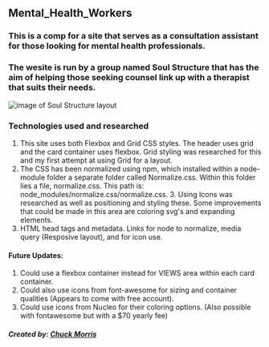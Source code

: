 ## Mental_Health_Workers
### This is a comp for a site that serves as a consultation assistant for those looking for mental health professionals.
### The wesite is run by a group named Soul Structure that has the aim of helping those seeking counsel link up with a therapist that suits their needs.

![image of Soul Structure layout](./assets/site-image.jpg)

### Technologies used and researched
1. This site uses both Flexbox and Grid CSS styles.  The header uses grid and the card container uses flexbox. Grid styling was researched for this and my first attempt at using Grid for a layout. 
2. The CSS has been normalized using npm, which installed within a node-module folder a separate folder called Normalize.css.  Within this folder lies a file, normalize.css.  This path is: node_modules/normalize.css/normalize.css.  3. Using Icons was researched as well as positioning and styling these.  Some improvements that could be made in this area are coloring svg's and expanding elements. 
4. HTML head tags and metadata.  Links for node to normalize, media query (Resposive layout), and for icon use.


#### Future Updates: 
1. Could use a flexbox container instead for VIEWS area within each card container.
2. Could also use icons from font-awesome for sizing and container qualities (Appears to come with free account).
3. Could use icons from Nucleo for their coloring options.  (Also possible with fontawesome but with a $70 yearly fee)

##### Created by: [Chuck Morris](https://github.com/percworld)
